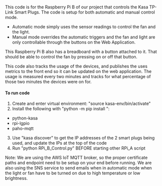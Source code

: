 This code is for the Raspberry Pi B of our project that controls the Kasa TP-Link Smart Plugs. The code is setup for both automatic and manual control mode. 
- Automatic mode simply uses the sensor readings to control the fan and the light.
- Manual mode overrides the automatic triggers and the fan and light are only controllable through the buttons on the Web Application.

This Raspberry Pi B also has a breadboard with a button attached to it. That should be able to control the fan by pressing on or off that button. 

This code also tracks the usage of the devices, and publishes the uses metrics to the front end so it can be updated on the web application. The usage is measured every two minutes and tracks for what percentage of those two minutes the devices were on for. 

#### To run code

1. Create and enter virtual environment: "source kasa-env/bin/activate"
2. Install the following with "python -m pip install ": 
- python-kasa 
- rpi-lgpio 
- paho-mqtt
3. Use "kasa discover" to get the IP addresses of the 2 smart plugs being used, and update the IPs at the top of the code
4. Run "python RPi_B_Control.py" BEFORE starting other RPi_A script

Note: We are using the AWS IoT MQTT broker, so the proper certificate paths and endpoint need to be setup on your end before running. We are also using the SNS service to send emails when in automatic mode when the light or fan have to be turned on due to high temperature or low brightness. 